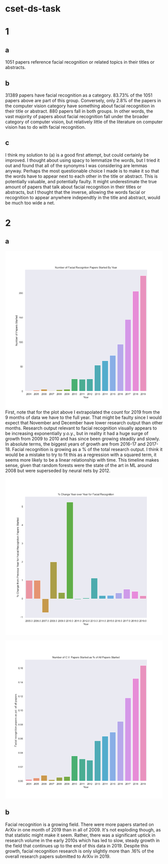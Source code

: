 # cset-ds-task

# 1

## a
1051 papers reference facial recognition or related topics in their titles or abstracts. 

## b
31389 papers have facial recognition as a category. 83.73% of the 1051 papers above are part of this group.
Conversely, only 2.8% of the papers in the computer vision category have something about facial recognition
in their title or abstract. 880 papers fall in both groups. In other words, the vast majority of papers 
about facial recognition fall under the broader category of computer vision, but relatively little of the 
literature on computer vision has to do with facial recognition. 

## c
I think my solution to (a) is a good first attempt, but could certainly be improved. I thought about using spacy
to lemmatize the words, but I tried it out and found that all of the synonyms I was considering are lemmas anyway.
Perhaps the most questionable choice I made is to make it so that the words have to appear next to each other in the
title or abstract. This is potentially valuable, and potentially faulty. It might underestimate the true amount of 
papers that talk about facial recognition in their titles or abstracts, but I thought that the inverse, allowing the
words facial or recognition to appear anywhere independtly in the title and abstract, would be much too wide a net.

# 2

## a
![2a_plot_basic](https://github.com/mmerrittsmith/cset-ds-task/blob/main/papers_started_by_year.png?raw=true)
First, note that for the plot above I extrapolated the count for 2019 from the 9 months of data we have to the full year.
That might be faulty since I would expect that November and December have lower research output than other months.
Research output relevant to facial recognition visually appears to be increasing exponentially y.o.y., but in reality it
had a huge surge of growth from 2009 to 2010 and has since been growing steadily and slowly. In absolute terms, the biggest years
of growth are from 2016-17 and 2017-18. Facial recognition is growing as a % of the total research output. 
I think it would be a mistake to try to fit this as a regression with a squared term, it seems more likely to
be a linear relationship with time. This timeline makes sense, given that random forests were the state of the art in ML
around 2008 but were superseded by neural nets by 2012.

![2a_plot_pct](https://github.com/mmerrittsmith/cset-ds-task/blob/main/papers_started_pct_change.png?raw=true)

![2a_plot_pct_of_total](https://github.com/mmerrittsmith/cset-ds-task/blob/main/fr_papers_as_pct_of_total_by_year.png?raw=true)

## b
Facial recognition is a growing field. There were more papers started on ArXiv in one month of 2019 than in all of 2009. 
It's not exploding though, as that statistic might make it seem. Rather, there was a significant uptick in research volume
in the early 2010s which has led to slow, steady growth in the field that continues up to the end of this data in 2019.
Despite this growth, facial recognition research is only slightly more than .16% of the overall research papers submitted 
to ArXiv in 2019.

